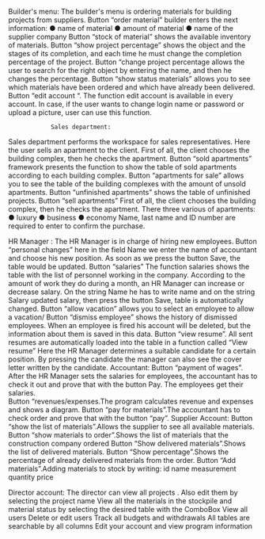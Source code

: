 Builder's menu:
The builder's menu is ordering materials for building projects from suppliers.
 Button “order material”  builder enters the next information:
●          name of material
●          amount of material
●          name of the supplier company
 Button “stock of material”  shows the available inventory of materials.
 Button “show project percentage” shows the object and the stages of its completion, and each time he must change the completion percentage of the project.
Button “change project percentage allows the user to  search for the right object by entering the name, and then he changes the percentage.
Button “show status materials” allows you to see which materials have been ordered and which have already been delivered.
Button “edit account “. The function edit account is available in every account. In case, if the user  wants to change   login name or password or upload a picture, user can use this function.
				
				Sales department:
Sales department performs the workspace for sales representatives. Here the user sells an apartment to the client. First of all, the client chooses the building complex, then he checks the apartment.
Button “sold apartments” framework presents the function to show the table of sold apartments according to each building complex.
Button “apartments for sale” allows you to see  the table of the building complexes with the amount of unsold apartments. 
Button “unfinished apartments” shows the table of unfinished projects.
Button “sell apartments” First of all, the client chooses the building complex, then he checks the apartment. There three various of apartments:
●       luxury
●       business
●       economy
Name, last name and ID number are required to  enter to confirm the purchase.
				





HR Manager :
	The HR Manager is in charge of hiring new employees.
Button “personal changes” here in the field Name we enter the name of accountant and choose his new position. As soon as  we press the button Save, the table would be updated.
Button “salaries” The function salaries shows the table with the list of personnel working in the company. According to the amount of work they do during a month, an HR Manager can increase or decrease salary.
On the string Name he has to write name and on the string Salary updated salary, then press the button Save, table is automatically changed. 
Button “allow vacation” allows you to select an employee to allow a vacation/
Button “dismiss employee” shows the history of dismissed employees. When an employee is fired his account will be deleted, but the information about them is saved in this data.
Button “view resume”. All sent resumes are automatically loaded into the table in a function called “View resume” Here the HR Manager determines a suitable candidate for a certain position. By pressing the candidate the manager can also see the cover letter written by the candidate.
				Accountant:
Button “payment of wages”. After the HR Manager sets the salaries for employees, the accountant has to check it out and prove that with the button Pay. The employees get their salaries. 	
Button “revenues/expenses.The program calculates revenue and expenses and shows a diagram.
Button “pay for materials”.The accountant has to check order and prove that with the button “pay”.
				Supplier Account:
Button “show the list of materials”.Allows the supplier to see all available materials.
Button “show materials to order”.Shows the list of materials that the construction company ordered
Button “Show delivered materials”.Shows the list of delivered materials.
Button “Show percentage”.Shows  the percentage of already delivered materials from the order.
Button “Add materials”.Adding materials to stock by writing:
id
name
measurement
quantity
price

Director account:
The director can view all projects . 
Also edit them by selecting the project name 
View all the materials in the stockpile and material status by selecting the desired table with the ComboBox
View all users 
Delete or edit users 
Track all budgets and withdrawals 
All tables are searchable by all columns 
Edit your account and view program information 
